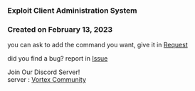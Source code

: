 ### Exploit Client Administration System
### Created on February 13, 2023
you can ask to add the command you want, give it in [Request](https://github.com/Sidhsksjsjsh/Fe-Vortex-admin-V2/pulls)

did you find a bug? report in [Issue](https://github.com/Sidhsksjsjsh/Fe-Vortex-admin-V2/issues)

Join Our Discord Server!  
server : [Vortex Community](https://discord.gg/ZcnSSpH63u)
